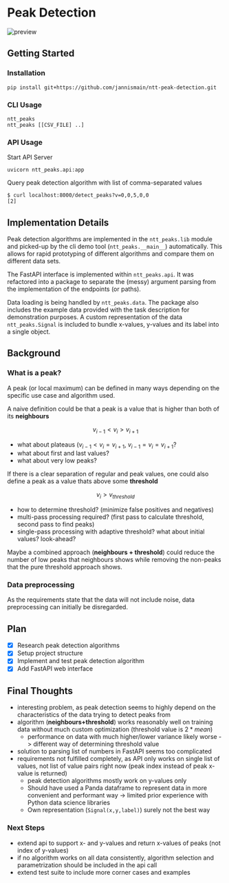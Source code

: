 # Peak Detection

![preview](https://github.com/jannismain/ntt-peak-detection/assets/14290527/9610a54c-1d23-46d7-9191-708fb654724e)

## Getting Started

### Installation

    pip install git+https://github.com/jannismain/ntt-peak-detection.git

### CLI Usage

    ntt_peaks
    ntt_peaks [[CSV_FILE] ..]

### API Usage

Start API Server

    uvicorn ntt_peaks.api:app

Query peak detection algorithm with list of comma-separated values

    $ curl localhost:8000/detect_peaks?v=0,0,5,0,0
    [2]

## Implementation Details

Peak detection algorithms are implemented in the `ntt_peaks.lib` module and picked-up by the cli demo tool (`ntt_peaks.__main__`) automatically. This allows for rapid prototyping of different algorithms and compare them on different data sets.

The FastAPI interface is implemented within `ntt_peaks.api`. It was refactored into a package to separate the (messy) argument parsing from the implementation of the endpoints (or paths).

Data loading is being handled by `ntt_peaks.data`. The package also includes the example data provided with the task description for demonstration purposes. A custom representation of the data `ntt_peaks.Signal` is included to bundle x-values, y-values and its label into a single object.

## Background

### What is a peak?

A peak (or local maximum) can be defined in many ways depending on the specific use case and algorithm used.

A naive definition could be that a peak is a value that is higher than both of its **neighbours**

$$ v_{i-1} < v_{i} > v_{i+1} $$

- what about plateaus ($v_{i-1} < v_{i} = v_{i+1}$, $v_{i-1} = v_{i} = v_{i+1}$?
- what about first and last values?
- what about very low peaks?

If there is a clear separation of regular and peak values, one could also define a peak as a value thats above some **threshold**

$$ v_{i} > v_{threshold} $$

- how to determine threshold? (minimize false positives and negatives)
- multi-pass processing required? (first pass to calculate threshold, second pass to find peaks)
- single-pass processing with adaptive threshold? what about initial values? look-ahead?

Maybe a combined approach (**neighbours + threshold**) could reduce the number of low peaks that neighbours shows while removing the non-peaks that the pure threshold approach shows.

### Data preprocessing

As the requirements state that the data will not include noise, data preprocessing can initially be disregarded.

## Plan

- [x] Research peak detection algorithms
- [x] Setup project structure
- [x] Implement and test peak detection algorithm
- [x] Add FastAPI web interface

## Final Thoughts

- interesting problem, as peak detection seems to highly depend on the characteristics of the data trying to detect peaks from
- algorithm (**neighbours+threshold**) works reasonably well on training data without much custom optimization (threshold value is $2*mean$)
  - performance on data with much higher/lower variance likely worse -> different way of determining threshold value
- solution to parsing list of numbers in FastAPI seems too complicated
- requirements not fulfilled completely, as API only works on single list of values, not list of value pairs right now (peak index instead of peak x-value is returned)
  - peak detection algorithms mostly work on y-values only
  - Should have used a Panda dataframe to represent data in more convenient and performant way -> limited prior experience with Python data science libraries
  - Own representation (`Signal(x,y,label)`) surely not the best way

### Next Steps

- extend api to support x- and y-values and return x-values of peaks (not index of y-values)
- if no algorithm works on all data consistently, algorithm selection and parametrization should be included in the api call
- extend test suite to include more corner cases and examples

